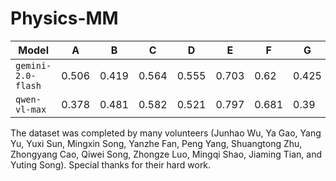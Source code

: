 # Physics-MM


| Model              | A     | B     | C     | D     | E     | F     | G     | H     | I     | J     | K     | Acc   |
| ------------------ | ----- | ----- | ----- | ----- | ----- | ----- | ----- | ----- | ----- | ----- | ----- | ----- |
| `gemini-2.0-flash`   | 0.506 | 0.419 | 0.564 | 0.555 | 0.703 | 0.62  | 0.425 | 0.57  | 0.5   | 0.488 | 0.474 | 0.516 |
| `qwen-vl-max`        | 0.378 | 0.481 | 0.582 | 0.521 | 0.797 | 0.681 | 0.39  | 0.574 | 0.485 | 0.48  | 0.542 | 0.524 |



The dataset was completed by many volunteers (Junhao Wu, Ya Gao, Yang Yu, Yuxi Sun, Mingxin Song, Yanzhe Fan, Peng Yang, Shuangtong Zhu, Zhongyang Cao, Qiwei Song, Zhongze Luo, Mingqi Shao, Jiaming Tian, and Yuting Song). Special thanks for their hard work.

